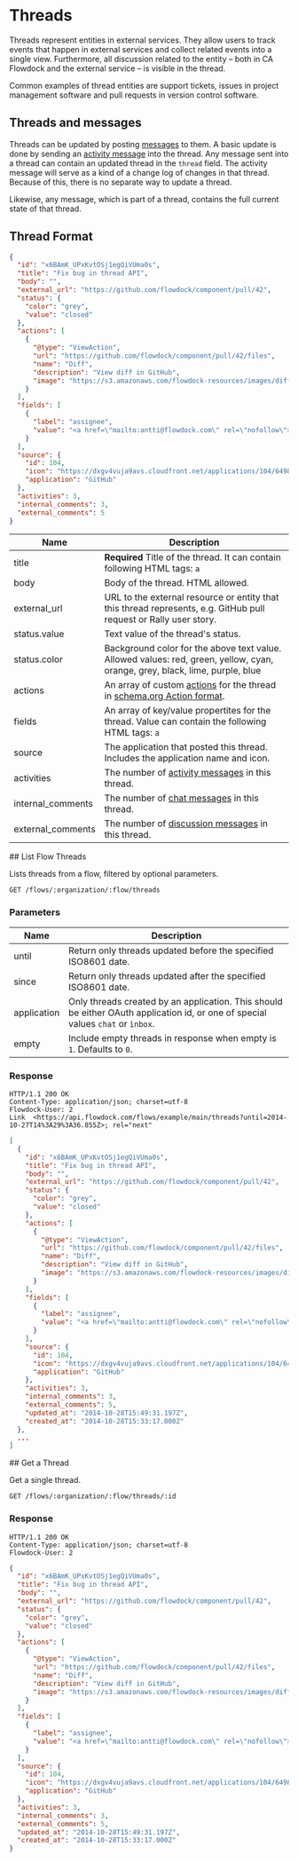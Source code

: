 # Threads

Threads represent entities in external services. They allow users to track events that happen in external services and collect related events into a single view. Furthermore, all discussion related to the entity – both in CA Flowdock and the external service – is visible in the thread.

Common examples of thread entities are support tickets, issues in project management software and pull requests in version control software.

## Threads and messages

Threads can be updated by posting [messages](messages) to them. A basic update is done by sending an [activity message](message-types#/activity) into the thread. Any message sent into a thread can contain an updated thread in the `thread` field. The activity message will serve as a kind of a change log of changes in that thread. Because of this, there is no separate way to update a thread.

Likewise, any message, which is part of a thread, contains the full current state of that thread.


## Thread Format

```json
{
  "id": "x6BAmK_UPxKvtOSj1egQiVUma0s",
  "title": "Fix bug in thread API",
  "body": "",
  "external_url": "https://github.com/flowdock/component/pull/42",
  "status": {
    "color": "grey",
    "value": "closed"
  },
  "actions": [
    {
      "@type": "ViewAction",
      "url": "https://github.com/flowdock/component/pull/42/files",
      "name": "Diff",
      "description": "View diff in GitHub",
      "image": "https://s3.amazonaws.com/flowdock-resources/images/diff.png"
    }
  ],
  "fields": [
    {
      "label": "assignee",
      "value": "<a href=\"mailto:antti@flowdock.com\" rel=\"nofollow\">Antti Pitkänen</a>"
    }
  ],
  "source": {
    "id": 104,
    "icon": "https://dxgv4vuja9avs.cloudfront.net/applications/104/64981f9198413209.png",
    "application": "GitHub"
  },
  "activities": 3,
  "internal_comments": 3,
  "external_comments": 5
}
```

| Name          | Description  |
| ------------- | ------------ |
| title | **Required** Title of the thread. It can contain following HTML tags: `a` |
| body | Body of the thread. HTML allowed. |
| external_url | URL to the external resource or entity that this thread represents, e.g. GitHub pull request or Rally user story. |
| status.value | Text value of the thread's status. |
| status.color | Background color for the above text value. Allowed values: red, green, yellow, cyan, orange, grey, black, lime, purple, blue |
| actions | An array of custom [actions](thread-actions) for the thread in [schema.org Action format](http://schema.org/Action). |
| fields | An array of key/value propertites for the thread. Value can contain the following HTML tags: `a` |
| source | The application that posted this thread. Includes the application name and icon. |
| activities | The number of [activity messages](message-types#/activity) in this thread. |
| internal_comments | The number of [chat messages](message-types#/message) in this thread. |
| external_comments | The number of [discussion messages](message-types#/discussion) in this thread. |


<div id="/list"></div>
## List Flow Threads

Lists threads from a flow, filtered by optional parameters.

```
GET /flows/:organization/:flow/threads
```

### Parameters

| Name          | Description  |
| ------------- | ------------ |
| until | Return only threads updated before the specified ISO8601 date. |
| since | Return only threads updated after the specified ISO8601 date. |
| application | Only threads created by an application. This should be either OAuth application id, or one of special values `chat` or `ìnbox`. |
| empty | Include empty threads in response when empty is `1`. Defaults to `0`. |


### Response

```
HTTP/1.1 200 OK
Content-Type: application/json; charset=utf-8
Flowdock-User: 2
Link  <https://api.flowdock.com/flows/example/main/threads?until=2014-10-27T14%3A29%3A36.855Z>; rel="next"
```

```json
[
  {
    "id": "x6BAmK_UPxKvtOSj1egQiVUma0s",
    "title": "Fix bug in thread API",
    "body": "",
    "external_url": "https://github.com/flowdock/component/pull/42",
    "status": {
      "color": "grey",
      "value": "closed"
    },
    "actions": [
      {
        "@type": "ViewAction",
        "url": "https://github.com/flowdock/component/pull/42/files",
        "name": "Diff",
        "description": "View diff in GitHub",
        "image": "https://s3.amazonaws.com/flowdock-resources/images/diff.png"
      }
    ],
    "fields": [
      {
        "label": "assignee",
        "value": "<a href=\"mailto:antti@flowdock.com\" rel=\"nofollow\">Antti Pitkänen</a>"
      }
    ],
    "source": {
      "id": 104,
      "icon": "https://dxgv4vuja9avs.cloudfront.net/applications/104/64981f9198413209.png",
      "application": "GitHub"
    },
    "activities": 3,
    "internal_comments": 3,
    "external_comments": 5,
    "updated_at": "2014-10-28T15:49:31.197Z",
    "created_at": "2014-10-28T15:33:17.000Z"
  },
  ...
]
```

<div id="/show"></div>
## Get a Thread

Get a single thread.

```
GET /flows/:organization/:flow/threads/:id
```

### Response

```
HTTP/1.1 200 OK
Content-Type: application/json; charset=utf-8
Flowdock-User: 2
```

```json
{
  "id": "x6BAmK_UPxKvtOSj1egQiVUma0s",
  "title": "Fix bug in thread API",
  "body": "",
  "external_url": "https://github.com/flowdock/component/pull/42",
  "status": {
    "color": "grey",
    "value": "closed"
  },
  "actions": [
    {
      "@type": "ViewAction",
      "url": "https://github.com/flowdock/component/pull/42/files",
      "name": "Diff",
      "description": "View diff in GitHub",
      "image": "https://s3.amazonaws.com/flowdock-resources/images/diff.png"
    }
  ],
  "fields": [
    {
      "label": "assignee",
      "value": "<a href=\"mailto:antti@flowdock.com\" rel=\"nofollow\">Antti Pitkänen</a>"
    }
  ],
  "source": {
    "id": 104,
    "icon": "https://dxgv4vuja9avs.cloudfront.net/applications/104/64981f9198413209.png",
    "application": "GitHub"
  },
  "activities": 3,
  "internal_comments": 3,
  "external_comments": 5,
  "updated_at": "2014-10-28T15:49:31.197Z",
  "created_at": "2014-10-28T15:33:17.000Z"
}
```